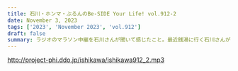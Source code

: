 ```yaml
---
title: 石川・ホンマ・ぶるんのBe-SIDE Your Life! vol.912-2
date: November 3, 2023
tags: ['2023', 'November 2023', 'vol.912']
draft: false
summary: ラジオのマラソン中継を石川さんが聞いて感じたこと。最近銭湯に行く石川さんが気になること。
---
```


http://project-phi.ddo.jp/ishikawa/ishikawa912_2.mp3